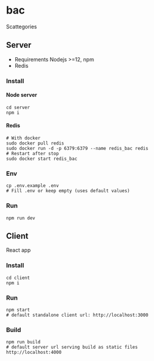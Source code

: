 # bac
Scattegories

## Server 
- Requirements Nodejs >=12, npm
- Redis

### Install
#### Node server
```
cd server
npm i
```
#### Redis
```
# With docker
sudo docker pull redis
sudo docker run -d -p 6379:6379 --name redis_bac redis
# Restart after stop
sudo docker start redis_bac
```
### Env
```
cp .env.example .env
# Fill .env or keep empty (uses default values)
```
### Run
```
npm run dev
```


## Client
React app
### Install
```
cd client
npm i
```
### Run
```
npm start
# default standalone client url: http://localhost:3000
```

### Build
```
npm run build
# default server url serving build as static files http://localhost:4000
```

